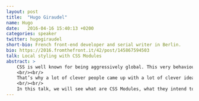 ```yaml
---
layout: post
title:  "Hugo Giraudel"
name: Hugo
date:   2016-04-16 15:40:13 +0200
categories: speaker
twitter: hugogiraudel
short-bio: French front-end developer and serial writer in Berlin.
bio: https://2016.fromthefront.it/42/post/145867594503
talk: Local styling with CSS Modules
abstract: >
    CSS is well known for being aggressively global. This very behaviour makes it difficult to scale. Style isolation and dead code elimination are only two of the many problems encountered when working with CSS on large and long-lasting codebases.
    <br/><br/>
    That’s why a lot of clever people came up with a lot of clever ideas to make it easier to write locally-scoped, easy-to-test, composable and scalable CSS. Among these ideas, one seems to have gained a lot of traction lately: CSS Modules.
    <br/><br/>
    In this talk, we will see what are CSS Modules, what they intend to solve, and how to use them. I think you’ll be surprised how little difference there is between authoring CSS Modules, and preprocessor-powered stylesheets
---
```

